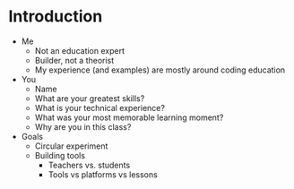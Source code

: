 # Introduction

* Me
    * Not an education expert
    * Builder, not a theorist
    * My experience (and examples) are mostly around coding education
* You
    * Name
    * What are your greatest skills?
    * What is your technical experience?
    * What was your most memorable learning moment?
    * Why are you in this class?
* Goals
    * Circular experiment
    * Building tools
        * Teachers vs. students
        * Tools vs platforms vs lessons
